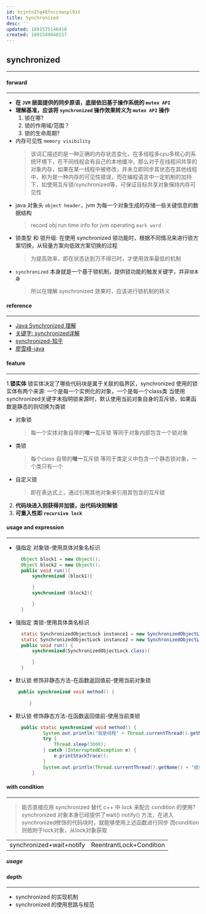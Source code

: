 ```yaml
---
id: hzjntn2tq48fnccswspl9it
title: Synchronized
desc: ''
updated: 1691575146418
created: 1691549448157
---
```


## synchronized
-------------
#### forward
----------
- **在 `JVM` 层面提供的同步原语，底层依旧基于操作系统的 `mutex API`**
- **理解基准，应该将 `synchronized` 操作效果转义为 `mutex API` 操作**
    1. 锁在哪?
    2. 锁的作用域/范围？
    3. 锁的生命周期?
- 内存可见性 `memory visibility`
    > 该词汇描述的是一种正确的内存状态变化，在多线程多cpu多核心的系统环境下，在不同线程会有自己的本地缓冲，那么对于在线程间共享的对象内存，如果在某一线程中被修改，并未立即同步其状态在其他线程中，称为是一种内存的可见性错误，而在编程语言中一定机制的加持下，如使用互斥锁/synchronized等，可保证目标共享对象保持内存可见性
- java 对象头 `object header`，jvm 为每一个对象生成的存储一些关键信息的数据结构
  > record obj run time info for jvm operating `mark word`
- 锁类型 和 锁升级: 在使用 synchronized 锁功能时，根据不同情况来进行锁方案切换，从轻量方案向低效方案切换的过程
  > 为提高效率，即在状态达到万不得已时，才使用效率最低的机制
- `synchronized` 本身就是一个基于锁机制，提供锁功能的触发关键字，并非`锁本身`
  > 所以在理解 synchronized 效果时，应该进行锁机制的转义


#### reference
-------
- [Java Synchronized 理解](https://zhuanlan.zhihu.com/p/339841321)
- [关键字: synchronized详解](https://pdai.tech/md/java/thread/java-thread-x-key-synchronized.html)
- [synchronized-知乎](https://www.zhihu.com/question/57794716/answer/606126905)
- [廖雪峰-java](https://www.liaoxuefeng.com/wiki/1252599548343744/1306581033549858)
  
#### feature
--------------
1.**锁实体**
锁实体决定了哪些代码块是属于关联的临界区，synchronized 使用的锁实体有两个来源: 一个是每一个实例化的对象，一个是每一个class类
当使用synchronized关键字未指明锁来源时，默认使用当前对象自身的互斥锁，如果函数是静态的则切换为类锁
- 对象锁
  > 每一个实体对象自带的**唯一**互斥锁
  > 等同于对象内部包含一个锁对象
- 类锁
  > 每个class 自带的**唯一**互斥锁
  > 等同于类定义中包含一个静态锁对象，一个类只有一个
- 自定义锁
  > 即在表达式上，通过引用其他对象来引用其包含的互斥锁

2. **代码块进入则获得并加锁，出代码块则解锁**
3. **可重入性即 `recursive lock`**
#### usage and expression
--------------
- 强指定 对象锁-使用具体对象名标识
  ```java
    Object block1 = new Object();
    Object block2 = new Object();
    public void run(){
        synchronized (block1){

        }
        synchronized (block2){

        }
    }
  ```
- 强指定 类锁-使用具体类名标识
  ```java
    static SynchronizedObjectLock instance1 = new SynchronizedObjectLock();
    static SynchronizedObjectLock instance2 = new SynchronizedObjectLock();
    public void run() {
        synchronized(SynchronizedObjectLock.class){
  
        }
    }
  ```
- 默认锁 修饰非静态方法-在函数返回值前-使用当前对象锁
   ```java
    public synchronized void method() {
      
        }
   ```
- 默认锁 修饰静态方法-在函数返回值前-使用当前类锁
  ```java
    public static synchronized void method() {
            System.out.println("我是线程" + Thread.currentThread().getName());
            try {
                Thread.sleep(3000);
            } catch (InterruptedException e) {
                e.printStackTrace();
            }
            System.out.println(Thread.currentThread().getName() + "结束");
        }
  ```
#### with condition
------------
> 能否直接应用 synchronized 替代 c++ 中 lock 来配合 condition 的使用?
> synchronized 对象本身已经提供了wait() notify() 方法，在进入synchronized修饰的代码块时，就能够使用上述函数进行同步
> 而condition则依附于lock对象，从lock对象获取

|||
|-----|----|
|synchronized+wait+notify|ReentrantLock+Condition|

##### usage

#### depth
-----
-  synchronized 的实现机制
-  synchronized 的使用思路与规范


